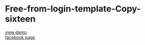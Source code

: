 # Free-from-login-template-Copy-sixteen
<a href="http://webi4u.com/web/article/Free-from-login-template-Copy-sixteen/page/11">
  view demo
  </a>
  <br/>
  <a href="https://www.facebook.com/Etude-informatique-1501361906620062/">
    facebook page
  </a>
